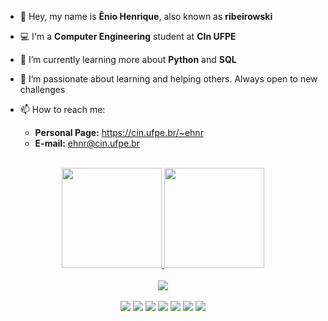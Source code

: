 - 👋 Hey, my name is **Ênio Henrique**, also known as **ribeirowski**
- 💻 I'm a **Computer Engineering** student at **CIn UFPE**
- 🌱 I’m currently learning more about **Python** and **SQL**
- 🔭 I’m passionate about learning and helping others. Always open to new challenges
- 📫 How to reach me:

  - **Personal Page:** https://cin.ufpe.br/~ehnr
  - **E-mail:** [ehnr@cin.ufpe.br](mailto:ehnr@cin.ufpe.br)
  
<!---<img src="https://yt3.ggpht.com/ytc/AAUvwngabyfwk4Q3Le9P1uNdWy5rTTBmEzJz9oV_E_w6XN0=s150-c-k-c0x00ffffff-no-rj" min-width="200px" max-width="200px" width="200px" align="right" alt="ER">---!>
<br>
<div align="center">
  <a href="https://github.com/ribeirowski">
  <img height="160em" src="https://github-readme-stats.vercel.app/api?username=ribeirowski&show_icons=true&theme=dracula&include_all_commits=true&border_radius=15&count_private=true&hide_border=true&title_color=87CEFA&icon_color=FFD700&layout=compact"/>
  <img height="160em" src="https://github-readme-stats.vercel.app/api/top-langs/?username=ribeirowski&layout=compact&langs_count=8&theme=dracula&hide_border=true&border_radius=10&title_color=87CEFA&icon_color=FFD700&hide=Jupyter%20Notebook,Verilog,Stata,Makefile,Mathematica,Batchfile,Standard%20ML,Scheme"/>
</div>
<br>
<div align="center">
  <a href="https://github.com/ribeirowski/?tab=follow">
  <img src="https://img.shields.io/github/followers/ribeirowski?label=Follow&style=social"/></a>
</div>
<br>
<div align="center">
  <a href="https://instagram.com/eniohnr" alt="Instagram">
  <img src="https://img.icons8.com/fluent/48/000000/instagram-new.png"/></a>
  <a href="https://linkedin.com/in/eniohnr" alt="Linkedin">
  <img src="https://img.icons8.com/fluent/48/000000/linkedin.png"/></a>
  <a href="https://twitter.com/eniohnr" alt="Twitter">
  <img src="https://img.icons8.com/color/48/000000/twitter-squared.png"/></a>
  <a href="https://www.facebook.com/eniohnr/" alt="Facebook">
  <img src="https://img.icons8.com/color/48/000000/facebook.png"/></a>
  <a href="https://www.twitch.tv/ribeirowski" alt="Twitch">
  <img src="https://img.icons8.com/fluent/48/000000/twitch.png"/></a>
  <a href="https://discord.gg/JhdHFYzXmu" alt="Discord">
  <img src="https://img.icons8.com/fluent/48/000000/discord-new-logo.png"/></a>
  <a href="https://www.youtube.com/channel/UCKfX8gT8y6aOJjUY1hqwTIw" alt="Youtube">
  <img src="https://img.icons8.com/fluent/48/000000/youtube-play.png"/></a>
</div>

<!---
ribeirowski/ribeirowski is a ✨ special ✨ repository because its `README.md` (this file) appears on your GitHub profile.
You can click the Preview link to take a look at your changes.
--->
